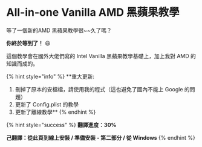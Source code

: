 # All-in-one Vanilla AMD 黑蘋果教學

等了一個新的AMD 黑蘋果教學很~~久了嗎？

**你終於等到了！** 😆 

這個教學會在國外大佬們寫的 Intel Vanilla 黑蘋果教學基礎上，加上我對 AMD 的知識而成的。

{% hint style="info" %}
**重大更新:  
1. 刪掉了原本的安檔檔，請使用我的程式（這也避免了國內不能上 Google 的問題）  
2. 更新了 Config.plist 的教學  
3. 更新了離線教學**
{% endhint %}

{% hint style="success" %}
**翻譯進度：30%**

**己翻譯：從此頁到線上安裝 / 準備安裝 - 第二部分 / 從 Windows**
{% endhint %}

